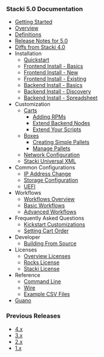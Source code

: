 ### Stacki 5.0 Documentation
* [Getting Started](Home)
* [Overview](Overview)
* [Definitions](Terms)
* [Release Notes for 5.0](ReleaseNotes)
* [Diffs from Stacki 4.0](DiffsFrom40)
* Installation
  * [Quickstart](Quickstart)
  * [Frontend Install - Basics](Frontend-Installation)
  * [Frontend Install - New](Frontend-Install-New)
  * [Frontend Install - Existing](Frontend-Install-Existing)
  * [Backend Install - Basics](Backend-Installation)
  * [Backend Install - Discovery](Backend-Install-Discovery)
  * [Backend Install - Spreadsheet](Backend-Install-Spreadsheet)
* Customization
  * [Carts](Carts)
    * [Adding RPMs](Adding-RPMs)
    * [Extend Backend Nodes](Extend-Backend-Nodes)
    * [Extend Your Scripts](Extend-Your-Scripts)
  * [Boxes](Boxes)
    * [Creating Simple Pallets](Creating-Simple-Pallets)
    * [Manage Pallets](Manage-Pallets)
  * [Network Configuration](Network-Configuration)
  * [Stacki Universal XML](Stacki-Universal-XML)
* Common Configurations
  * [IP Address Change](IP-Address-Change)
  * [Storage Configuration](Storage-Configuration)
  * [UEFI](UEFI)
* Workflows
  * [Workflows Overview](Workflows-Overview)
  * [Basic Workflows](Basic-Workflows)
  * [Advanced Workflows](Advanced-Workflows)
* Frequently Asked Questions
  * [Kickstart Customizations](Kickstart-Customizations)
  * [Setting Cart Order](Setting-Cart-Order)
* Developer
  * [Building From Source](Building-From-Source)
* Licenses
  * [Overview Licenses](Licenses)
  * [Rocks License](Rocks-License)
  * [Stacki License](Stacki-License)
* Reference
  * [Command Line](stacki-CLI-documentation)
  * [Wire](Wire-Reference)
  * [Example CSV Files](Example-CSV-Files)
* [Guano](Guano)

### Previous Releases

* [4.x](https://github.com/Teradata/stacki-documentation-4.x/wiki)
* [3.x](https://github.com/Teradata/stacki-documentation-3.x/wiki)
* [2.x](https://github.com/Teradata/stacki-documentation-2.x/wiki)
* [1.x](https://github.com/Teradata/stacki-documentation-1.x/wiki)
